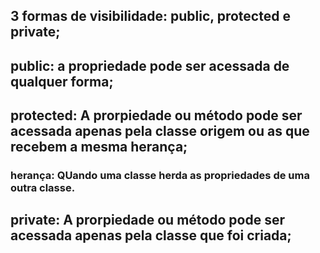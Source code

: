 ## 3 formas de visibilidade: public, protected e private;

## public: a propriedade pode ser acessada de qualquer forma;

## protected: A prorpiedade ou método pode ser acessada apenas pela classe  origem ou as que recebem a mesma herança;
### herança: QUando uma classe herda as propriedades de uma outra classe.

## private: A prorpiedade ou método pode ser acessada apenas pela classe que foi criada;